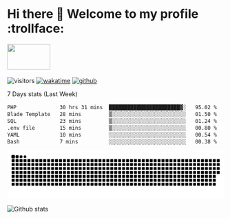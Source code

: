 # Hi there 👋 Welcome to my profile :trollface:
<!-- top left -->
<a href="#">
    <img src="https://media1.giphy.com/media/L0C3eo0XgklO7iqXRC/source.gif" width="100" height="60"/>
</a>

![visitors](https://visitor-badge.glitch.me/badge?page_id=saedyousef.saedyousef&left_color=green&right_color=red)
[![wakatime](https://wakatime.com/badge/user/03bf07e2-4c78-4826-8603-8922f0241061.svg)](https://wakatime.com/@03bf07e2-4c78-4826-8603-8922f0241061)
[![github](https://img.shields.io/github/followers/saedyousef?logo=github&style=plastic)](https://github.com/alanhamlett?tab=followers)


<!-- ![Top Langs](https://github-readme-stats.vercel.app/api/top-langs/?username=saedyousef) -->

7 Days stats (Last Week)
<!--START_SECTION:waka-->

```text
PHP              30 hrs 31 mins  ███████████████████████▓░   95.02 %
Blade Template   28 mins         ▒░░░░░░░░░░░░░░░░░░░░░░░░   01.50 %
SQL              23 mins         ▒░░░░░░░░░░░░░░░░░░░░░░░░   01.24 %
.env file        15 mins         ▒░░░░░░░░░░░░░░░░░░░░░░░░   00.80 %
YAML             10 mins         ░░░░░░░░░░░░░░░░░░░░░░░░░   00.54 %
Bash             7 mins          ░░░░░░░░░░░░░░░░░░░░░░░░░   00.38 %
```

<!--END_SECTION:waka-->
    

![github contribution grid snake animation](https://raw.githubusercontent.com/saedyousef/saedyousef/output/github-contribution-grid-snake.svg)


![Github stats](https://github-readme-stats.vercel.app/api?username=saedyousef&show_icons=true&theme=radical&count_private=true)